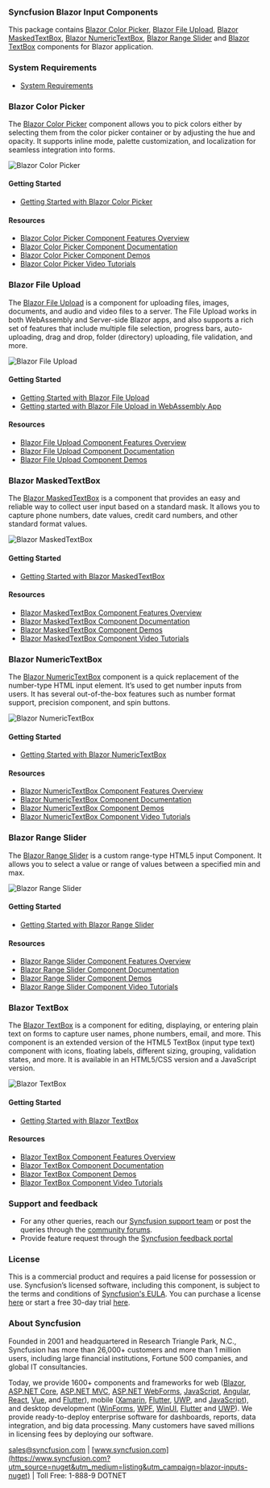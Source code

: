 ### Syncfusion Blazor Input Components

This package contains [Blazor Color Picker](https://www.syncfusion.com/blazor-components/blazor-color-picker?utm_source=nuget&utm_medium=listing&utm_campaign=blazor-inputs-nuget), [Blazor File Upload](https://www.syncfusion.com/blazor-components/blazor-file-upload?utm_source=nuget&utm_medium=listing&utm_campaign=blazor-inputs-nuget), [Blazor MaskedTextBox](https://www.syncfusion.com/blazor-components/blazor-input-mask?utm_source=nuget&utm_medium=listing&utm_campaign=blazor-inputs-nuget), [Blazor NumericTextBox](https://www.syncfusion.com/blazor-components/blazor-numeric-textbox?utm_source=nuget&utm_medium=listing&utm_campaign=blazor-inputs-nuget), [Blazor Range Slider](https://www.syncfusion.com/blazor-components/blazor-range-slider?utm_source=nuget&utm_medium=listing&utm_campaign=blazor-inputs-nuget) and [Blazor TextBox](https://www.syncfusion.com/blazor-components/blazor-textbox?utm_source=nuget&utm_medium=listing&utm_campaign=blazor-inputs-nuget) components for Blazor application.

### System Requirements

* [System Requirements](https://blazor.syncfusion.com/documentation/system-requirements?utm_source=nuget&utm_medium=listing&utm_campaign=blazor-inputs-nuget)

### Blazor Color Picker

The [Blazor Color Picker](https://www.syncfusion.com/blazor-components/blazor-color-picker?utm_source=nuget&utm_medium=listing&utm_campaign=blazor-inputs-nuget) component allows you to pick colors either by selecting them from the color picker container or by adjusting the hue and opacity. It supports inline mode, palette customization, and localization for seamless integration into forms.

![Blazor Color Picker](https://raw.githubusercontent.com/SyncfusionExamples/nuget-img/master/blazor/blazor-colorpicker.png)

#### Getting Started

* [Getting Started with Blazor Color Picker](https://blazor.syncfusion.com/documentation/color-picker/getting-started?utm_source=nuget&utm_medium=listing&utm_campaign=blazor-inputs-nuget)

#### Resources

* [Blazor Color Picker Component Features Overview](https://www.syncfusion.com/blazor-components/blazor-color-picker?utm_source=nuget&utm_medium=listing&utm_campaign=blazor-inputs-nuget)
* [Blazor Color Picker Component Documentation](https://blazor.syncfusion.com/documentation/color-picker/getting-started?utm_source=nuget&utm_medium=listing&utm_campaign=blazor-inputs-nuget)
* [Blazor Color Picker Component Demos](https://blazor.syncfusion.com/demos/color-picker/default-functionalities?utm_source=nuget&utm_medium=listing&utm_campaign=blazor-inputs-nuget)
* [Blazor Color Picker Video Tutorials](https://www.syncfusion.com/tutorial-videos/blazor/color-picker?utm_source=nuget&utm_medium=listing&utm_campaign=blazor-inputs-nuget)

### Blazor File Upload

The [Blazor File Upload](https://www.syncfusion.com/blazor-components/blazor-file-upload?utm_source=nuget&utm_medium=listing&utm_campaign=blazor-inputs-nuget) is a component for uploading files, images, documents, and audio and video files to a server. The File Upload works in both WebAssembly and Server-side Blazor apps, and also supports a rich set of features that include multiple file selection, progress bars, auto-uploading, drag and drop, folder (directory) uploading, file validation, and more.

![Blazor File Upload](https://raw.githubusercontent.com/SyncfusionExamples/nuget-img/master/blazor/blazor-file-upload.png)

#### Getting Started

* [Getting Started with Blazor File Upload](https://blazor.syncfusion.com/documentation/file-upload/getting-started?utm_source=nuget&utm_medium=listing&utm_campaign=blazor-inputs-nuget)
* [Getting started with Blazor File Upload in WebAssembly App](https://blazor.syncfusion.com/documentation/file-upload/how-to/getting-started-with-blazor-webassembly?utm_source=nuget&utm_medium=listing&utm_campaign=blazor-inputs-nuget)

#### Resources

* [Blazor File Upload Component Features Overview](https://www.syncfusion.com/blazor-components/blazor-file-upload?utm_source=nuget&utm_medium=listing&utm_campaign=blazor-inputs-nuget)
* [Blazor File Upload Component Documentation](https://blazor.syncfusion.com/documentation/file-upload/getting-started?utm_source=nuget&utm_medium=listing&utm_campaign=blazor-inputs-nuget)
* [Blazor File Upload Component Demos](https://blazor.syncfusion.com/demos/file-upload/default-functionalities?utm_source=nuget&utm_medium=listing&utm_campaign=blazor-inputs-nuget)

### Blazor MaskedTextBox

The [Blazor MaskedTextBox](https://www.syncfusion.com/blazor-components/blazor-input-mask?utm_source=nuget&utm_medium=listing&utm_campaign=blazor-inputs-nuget) is a component that provides an easy and reliable way to collect user input based on a standard mask. It allows you to capture phone numbers, date values, credit card numbers, and other standard format values.

![Blazor MaskedTextBox](https://raw.githubusercontent.com/SyncfusionExamples/nuget-img/master/blazor/blazor-maskedtextbox.png)

#### Getting Started

* [Getting Started with Blazor MaskedTextBox](https://blazor.syncfusion.com/documentation/input-mask/getting-started?utm_source=nuget&utm_medium=listing&utm_campaign=blazor-inputs-nuget)

#### Resources

* [Blazor MaskedTextBox Component Features Overview](https://www.syncfusion.com/blazor-components/blazor-input-mask?utm_source=nuget&utm_medium=listing&utm_campaign=blazor-inputs-nuget)
* [Blazor MaskedTextBox Component Documentation](https://blazor.syncfusion.com/documentation/input-mask/getting-started?utm_source=nuget&utm_medium=listing&utm_campaign=blazor-inputs-nuget)
* [Blazor MaskedTextBox Component Demos](https://blazor.syncfusion.com/demos/input-mask/default-functionalities?utm_source=nuget&utm_medium=listing&utm_campaign=blazor-inputs-nuget)
* [Blazor MaskedTextBox Component Video Tutorials](https://www.syncfusion.com/tutorial-videos/blazor/input-mask?utm_source=nuget&utm_medium=listing&utm_campaign=blazor-inputs-nuget)

### Blazor NumericTextBox

The [Blazor NumericTextBox](https://www.syncfusion.com/blazor-components/blazor-numeric-textbox?utm_source=nuget&utm_medium=listing&utm_campaign=blazor-inputs-nuget) component is a quick replacement of the number-type HTML input element. It’s used to get number inputs from users. It has several out-of-the-box features such as number format support, precision component, and spin buttons.

![Blazor NumericTextBox](https://raw.githubusercontent.com/SyncfusionExamples/nuget-img/master/blazor/blazor-numerictextbox.png)

#### Getting Started

* [Getting Started with Blazor NumericTextBox](https://blazor.syncfusion.com/documentation/numeric-textbox/getting-started?utm_source=nuget&utm_medium=listing&utm_campaign=blazor-inputs-nuget)

#### Resources

* [Blazor NumericTextBox Component Features Overview](https://www.syncfusion.com/blazor-components/blazor-numeric-textbox?utm_source=nuget&utm_medium=listing&utm_campaign=blazor-inputs-nuget)
* [Blazor NumericTextBox Component Documentation](https://blazor.syncfusion.com/documentation/numeric-textbox/getting-started?utm_source=nuget&utm_medium=listing&utm_campaign=blazor-inputs-nuget)
* [Blazor NumericTextBox Component Demos](https://blazor.syncfusion.com/demos/numeric-textbox/default-functionalities?utm_source=nuget&utm_medium=listing&utm_campaign=blazor-inputs-nuget)
* [Blazor NumericTextBox Component Video Tutorials](https://www.syncfusion.com/tutorial-videos/blazor/numeric-textbox?utm_source=nuget&utm_medium=listing&utm_campaign=blazor-inputs-nuget)

### Blazor Range Slider

The [Blazor Range Slider](https://www.syncfusion.com/blazor-components/blazor-range-slider?utm_source=nuget&utm_medium=listing&utm_campaign=blazor-inputs-nuget) is a custom range-type HTML5 input Component. It allows you to select a value or range of values between a specified min and max.

![Blazor Range Slider](https://raw.githubusercontent.com/SyncfusionExamples/nuget-img/master/blazor/blazor-range-slider.png)

#### Getting Started

* [Getting Started with Blazor Range Slider](https://blazor.syncfusion.com/documentation/range-slider/getting-started?utm_source=nuget&utm_medium=listing&utm_campaign=blazor-inputs-nuget)

#### Resources

* [Blazor Range Slider Component Features Overview](https://www.syncfusion.com/blazor-components/blazor-range-slider?utm_source=nuget&utm_medium=listing&utm_campaign=blazor-inputs-nuget)
* [Blazor Range Slider Component Documentation](https://blazor.syncfusion.com/documentation/range-slider/getting-started?utm_source=nuget&utm_medium=listing&utm_campaign=blazor-inputs-nuget)
* [Blazor Range Slider Component Demos](https://blazor.syncfusion.com/demos/range-slider/default?utm_source=nuget&utm_medium=listing&utm_campaign=blazor-inputs-nuget)
* [Blazor Range Slider Component Video Tutorials](https://www.syncfusion.com/tutorial-videos/blazor/range-slider?utm_source=nuget&utm_medium=listing&utm_campaign=blazor-inputs-nuget)

### Blazor TextBox

The [Blazor TextBox](https://www.syncfusion.com/blazor-components/blazor-textbox?utm_source=nuget&utm_medium=listing&utm_campaign=blazor-inputs-nuget) is a component for editing, displaying, or entering plain text on forms to capture user names, phone numbers, email, and more. This component is an extended version of the HTML5 TextBox (input type text) component with icons, floating labels, different sizing, grouping, validation states, and more. It is available in an HTML5/CSS version and a JavaScript version.

![Blazor TextBox](https://raw.githubusercontent.com/SyncfusionExamples/nuget-img/master/blazor/blazor-textbox.png)

#### Getting Started

* [Getting Started with Blazor TextBox](https://blazor.syncfusion.com/documentation/textbox/getting-started?utm_source=nuget&utm_medium=listing&utm_campaign=blazor-inputs-nuget)

#### Resources

* [Blazor TextBox Component Features Overview](https://www.syncfusion.com/blazor-components/blazor-textbox?utm_source=nuget&utm_medium=listing&utm_campaign=blazor-inputs-nuget)
* [Blazor TextBox Component Documentation](https://blazor.syncfusion.com/documentation/textbox/getting-started?utm_source=nuget&utm_medium=listing&utm_campaign=blazor-inputs-nuget)
* [Blazor TextBox Component Demos](https://blazor.syncfusion.com/demos/textbox/default-functionalities?utm_source=nuget&utm_medium=listing&utm_campaign=blazor-inputs-nuget)
* [Blazor TextBox Component Video Tutorials](https://www.syncfusion.com/tutorial-videos/blazor/textbox?utm_source=nuget&utm_medium=listing&utm_campaign=blazor-inputs-nuget)

### Support and feedback
* For any other queries, reach our [Syncfusion support team](https://www.syncfusion.com/support/directtrac/incidents/newincident?utm_source=nuget&utm_medium=listing&utm_campaign=blazor-inputs-nuget) or post the queries through the [community forums](https://www.syncfusion.com/forums/blazor-components?utm_source=nuget&utm_medium=listing&utm_campaign=blazor-inputs-nuget).
* Provide feature request through the [Syncfusion feedback portal](https://www.syncfusion.com/feedback/blazor-components?utm_source=nuget&utm_medium=listing&utm_campaign=blazor-inputs-nuget)

### License
This is a commercial product and requires a paid license for possession or use. Syncfusion’s licensed software, including this component, is subject to the terms and conditions of [Syncfusion's EULA](https://www.syncfusion.com/eula/es/?utm_source=nuget&utm_medium=listing&utm_campaign=blazor-inputs-nuget). You can purchase a license [here]( https://www.syncfusion.com/sales/products?utm_source=nuget&utm_medium=listing&utm_campaign=blazor-inputs-nuget) or start a free 30-day trial [here](https://www.syncfusion.com/account/manage-trials/start-trials?utm_source=nuget&utm_medium=listing&utm_campaign=blazor-inputs-nuget).

### About Syncfusion
Founded in 2001 and headquartered in Research Triangle Park, N.C., Syncfusion has more than 26,000+ customers and more than 1 million users, including large financial institutions, Fortune 500 companies, and global IT consultancies.
 
Today, we provide 1600+ components and frameworks for web ([Blazor](https://www.syncfusion.com/blazor-components?utm_source=nuget&utm_medium=listing&utm_campaign=blazor-inputs-nuget), [ASP.NET Core](https://www.syncfusion.com/aspnet-core-ui-controls?utm_source=nuget&utm_medium=listing&utm_campaign=blazor-inputs-nuget), [ASP.NET MVC](https://www.syncfusion.com/aspnet-mvc-ui-controls?utm_source=nuget&utm_medium=listing&utm_campaign=blazor-inputs-nuget), [ASP.NET WebForms](https://www.syncfusion.com/jquery/aspnet-webforms-ui-controls?utm_source=nuget&utm_medium=listing&utm_campaign=blazor-inputs-nuget), [JavaScript](https://www.syncfusion.com/javascript-ui-controls?utm_source=nuget&utm_medium=listing&utm_campaign=blazor-inputs-nuget), [Angular](https://www.syncfusion.com/angular-ui-components?utm_source=nuget&utm_medium=listing&utm_campaign=blazor-inputs-nuget), [React](https://www.syncfusion.com/react-ui-components?utm_source=nuget&utm_medium=listing&utm_campaign=blazor-inputs-nuget), [Vue](https://www.syncfusion.com/vue-ui-components?utm_source=nuget&utm_medium=listing&utm_campaign=blazor-inputs-nuget), and [Flutter](https://www.syncfusion.com/flutter-widgets?utm_source=nuget&utm_medium=listing&utm_campaign=blazor-inputs-nuget)), mobile ([Xamarin](https://www.syncfusion.com/xamarin-ui-controls?utm_source=nuget&utm_medium=listing&utm_campaign=blazor-inputs-nuget), [Flutter](https://www.syncfusion.com/flutter-widgets?utm_source=nuget&utm_medium=listing&utm_campaign=blazor-inputs-nuget), [UWP](https://www.syncfusion.com/uwp-ui-controls?utm_source=nuget&utm_medium=listing&utm_campaign=blazor-inputs-nuget), and [JavaScript](https://www.syncfusion.com/javascript-ui-controls?utm_source=nuget&utm_medium=listing&utm_campaign=blazor-inputs-nuget)), and desktop development ([WinForms](https://www.syncfusion.com/winforms-ui-controls?utm_source=nuget&utm_medium=listing&utm_campaign=blazor-inputs-nuget), [WPF](https://www.syncfusion.com/wpf-controls?utm_source=nuget&utm_medium=listing&utm_campaign=blazor-inputs-nuget), [WinUI](https://www.syncfusion.com/winui-controls?utm_source=nuget&utm_medium=listing&utm_campaign=blazor-inputs-nuget), [Flutter](https://www.syncfusion.com/flutter-widgets?utm_source=nuget&utm_medium=listing&utm_campaign=blazor-inputs-nuget) and [UWP](https://www.syncfusion.com/uwp-ui-controls?utm_source=nuget&utm_medium=listing&utm_campaign=blazor-inputs-nuget)). We provide ready-to-deploy enterprise software for dashboards, reports, data integration, and big data processing. Many customers have saved millions in licensing fees by deploying our software.

[sales@syncfusion.com](mailto:sales@syncfusion.com?Subject=Syncfusion%20Blazor%20-%20NuGet) | [www.syncfusion.com](https://www.syncfusion.com?utm_source=nuget&utm_medium=listing&utm_campaign=blazor-inputs-nuget) | Toll Free: 1-888-9 DOTNET